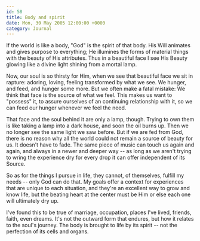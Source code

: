 ```yaml
---
id: 58
title: Body and spirit
date: Mon, 30 May 2005 12:00:00 +0000
category: Journal
---
```


If the world is like a body, "God" is the spirit of that body.  His Will
animates and gives purpose to everything; He illumines the forms of
material things with the beauty of His attributes.  Thus in a beautiful
face I see His Beauty glowing like a divine light shining from a mortal
lamp.

Now, our soul is so thirsty for Him, when we see that beautiful face we
sit in rapture: adoring, loving, feeling transformed by what we see.  We
hunger, and feed, and hunger some more.  But we often make a fatal
mistake: We think that face is the source of what we feel.  This makes
us want to "possess" it, to assure ourselves of an continuing
relationship with it, so we can feed our hunger whenever we feel the
need.

That face and the soul behind it are only a lamp, though.  Trying to own
them is like taking a lamp into a dark house, and soon the oil burns up.
Then we no longer see the same light we saw before.  But if we are fed
from God, there is no reason why all the world could not remain a source
of beauty for us.  It doesn't have to fade.  The same piece of music can
touch us again and again, and always in a newer and deeper way -- as
long as we aren't trying to wring the experience dry for every drop it
can offer independent of its Source.

So as for the things I pursue in life, they cannot, of themselves,
fulfill my needs -- only God can do that.  My goals offer a context for
experiences that are unique to each situation, and they're an excellent
way to grow and know life, but the beating heart at the center must be
Him or else each one will ultimately dry up.

I've found this to be true of marriage, occupation, places I've lived,
friends, faith, even dreams.  It's not the outward form that endures,
but how it relates to the soul's journey.  The body is brought to life
by its spirit -- not the perfection of its cells and organs.


